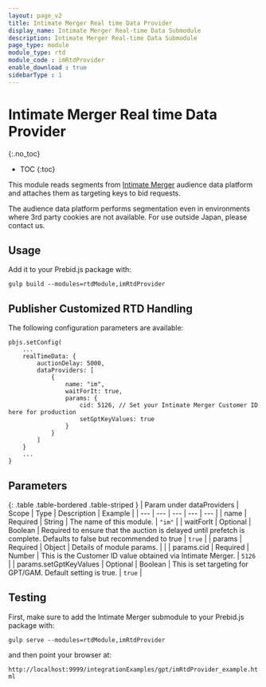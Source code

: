 ```yaml
---
layout: page_v2
title: Intimate Merger Real time Data Provider
display_name: Intimate Merger Real-time Data Submodule
description: Intimate Merger Real-time Data Submodule
page_type: module
module_type: rtd
module_code : imRtdProvider
enable_download : true
sidebarType : 1
---
```


# Intimate Merger Real time Data Provider
{:.no_toc}

* TOC
{:toc}

This module reads segments from [Intimate Merger](https://corp.intimatemerger.com/) audience data platform and attaches them as targeting keys to bid requests.

The audience data platform performs segmentation even in environments where 3rd party cookies are not available. For use outside Japan, please contact us.


## Usage

Add it to your Prebid.js package with:

`gulp build --modules=rtdModule,imRtdProvider`

## Publisher Customized RTD Handling

The following configuration parameters are available:

```
pbjs.setConfig(
    ...
    realTimeData: {
        auctionDelay: 5000,
        dataProviders: [
            {
                name: "im",
                waitForIt: true,
                params: {
                    cid: 5126, // Set your Intimate Merger Customer ID here for production
                    setGptKeyValues: true
                }
            }
        ]
    }
    ...
}
```

## Parameters

{: .table .table-bordered .table-striped }
| Param under dataProviders | Scope | Type | Description | Example |
| --- | --- | --- | --- | --- |
| name | Required | String | The name of this module. | `"im"` |
| waitForIt | Optional | Boolean | Required to ensure that the auction is delayed until prefetch is complete. Defaults to false but recommended to true | `true` |
| params | Required | Object | Details of module params. | |
| params.cid | Required | Number | This is the Customer ID value obtained via Intimate Merger. | `5126` |
| params.setGptKeyValues | Optional | Boolean | This is set targeting for GPT/GAM. Default setting is true. | `true` |

## Testing

First, make sure to add the Intimate Merger submodule to your Prebid.js package with:

`gulp serve --modules=rtdModule,imRtdProvider`

and then point your browser at:

`http://localhost:9999/integrationExamples/gpt/imRtdProvider_example.html`
